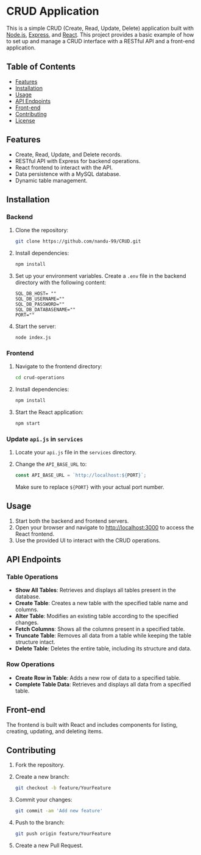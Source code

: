 # CRUD Application

This is a simple CRUD (Create, Read, Update, Delete) application built with [Node.js](https://nodejs.org/), [Express](https://expressjs.com/), and [React](https://reactjs.org/). This project provides a basic example of how to set up and manage a CRUD interface with a RESTful API and a front-end application.

## Table of Contents

- [Features](#features)
- [Installation](#installation)
- [Usage](#usage)
- [API Endpoints](#api-endpoints)
- [Front-end](#front-end)
- [Contributing](#contributing)
- [License](#license)

## Features

- Create, Read, Update, and Delete records.
- RESTful API with Express for backend operations.
- React frontend to interact with the API.
- Data persistence with a MySQL database.
- Dynamic table management.

## Installation

### Backend

1. Clone the repository:

   ```bash
   git clone https://github.com/nandu-99/CRUD.git
   ```

2. Install dependencies:

   ```bash
   npm install
   ```

3. Set up your environment variables. Create a `.env` file in the backend directory with the following content:

   ```env
   SQL_DB_HOST= ""
   SQL_DB_USERNAME=""
   SQL_DB_PASSWORD=""
   SQL_DB_DATABASENAME=""
   PORT=""
   ```

4. Start the server:

   ```bash
   node index.js
   ```

### Frontend

1. Navigate to the frontend directory:

   ```bash
   cd crud-operations
   ```

2. Install dependencies:

   ```bash
   npm install
   ```

3. Start the React application:

   ```bash
   npm start
   ```

### Update `api.js` in `services`

1. Locate your `api.js` file in the `services` directory.
2. Change the `API_BASE_URL` to:

   ```javascript
   const API_BASE_URL = `http://localhost:${PORT}`;
   ```

   Make sure to replace `${PORT}` with your actual port number.

## Usage

1. Start both the backend and frontend servers.
2. Open your browser and navigate to [http://localhost:3000](http://localhost:3000) to access the React frontend.
3. Use the provided UI to interact with the CRUD operations.

## API Endpoints

### Table Operations

- **Show All Tables**: Retrieves and displays all tables present in the database.
- **Create Table**: Creates a new table with the specified table name and columns.
- **Alter Table**: Modifies an existing table according to the specified changes.
- **Fetch Columns**: Shows all the columns present in a specified table.
- **Truncate Table**: Removes all data from a table while keeping the table structure intact.
- **Delete Table**: Deletes the entire table, including its structure and data.

### Row Operations

- **Create Row in Table**: Adds a new row of data to a specified table.
- **Complete Table Data**: Retrieves and displays all data from a specified table.

## Front-end

The frontend is built with React and includes components for listing, creating, updating, and deleting items.

## Contributing

1. Fork the repository.
2. Create a new branch:

   ```bash
   git checkout -b feature/YourFeature
   ```

3. Commit your changes:

   ```bash
   git commit -am 'Add new feature'
   ```

4. Push to the branch:

   ```bash
   git push origin feature/YourFeature
   ```

5. Create a new Pull Request.




